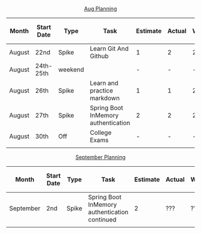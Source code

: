 <p align="center"><ins>Aug Planning</ins></p>

| Month     | Start Date | Type    | Task                                          | Estimate | Actual | Last Working Date | Notes/Link                                                            |
|-----------|------------|---------|-----------------------------------------------|----------|--------|-------------------|-----------------------------------------------------------------------|
| August    | 22nd       | Spike   | Learn Git And Github                          | 1        | 2      | 23rd              |                                                                       |
| August    | 24th-25th  | weekend |                                               | -        | -      | -                 | -                                                                     |
| August    | 26th       | Spike   | Learn and practice markdown                   | 1        | 1      | 26th              | [issue-1](https://github.com/collaboncode/learning-platform/issues/1) |
| August    | 27th       | Spike   | Spring Boot InMemory authentication           | 2        | 2      | 29th              | [issue-3](https://github.com/collaboncode/learning-platform/issues/3) |
| August    | 30th       | Off     | College Exams                                 | -        | -      | -                 |                                                                       |
|           |            |         |                                               |          |        |                   |                                                                       |

<p align="center"><ins>September Planning</ins></p>

| Month     | Start Date | Type    | Task                                          | Estimate | Actual | Last Working Date | Notes/Link                                                            |
|-----------|------------|---------|-----------------------------------------------|----------|--------|-------------------|-----------------------------------------------------------------------|
| September | 2nd        | Spike   | Spring Boot InMemory authentication continued | 2        | ???    | ???               | [issue-3](https://github.com/collaboncode/learning-platform/issues/3) |
|           |            |         |                                               |          |        |                   |                                                                       |
